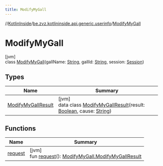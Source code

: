 ```yaml
---
title: ModifyMyGall
---
```

//[KotlinInside](../../../index.html)/[be.zvz.kotlininside.api.generic.userinfo](../index.html)/[ModifyMyGall](index.html)



# ModifyMyGall



[jvm]\
class [ModifyMyGall](index.html)(gallName: [String](https://kotlinlang.org/api/latest/jvm/stdlib/kotlin/-string/index.html), gallId: [String](https://kotlinlang.org/api/latest/jvm/stdlib/kotlin/-string/index.html), session: [Session](../../be.zvz.kotlininside.session/-session/index.html))



## Types


| Name | Summary |
|---|---|
| [ModifyMyGallResult](-modify-my-gall-result/index.html) | [jvm]<br>data class [ModifyMyGallResult](-modify-my-gall-result/index.html)(result: [Boolean](https://kotlinlang.org/api/latest/jvm/stdlib/kotlin/-boolean/index.html), cause: [String](https://kotlinlang.org/api/latest/jvm/stdlib/kotlin/-string/index.html)) |


## Functions


| Name | Summary |
|---|---|
| [request](request.html) | [jvm]<br>fun [request](request.html)(): [ModifyMyGall.ModifyMyGallResult](-modify-my-gall-result/index.html) |

